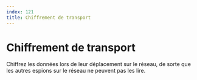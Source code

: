 ```yaml
---
index: 121
title: Chiffrement de transport
---
```

# Chiffrement de transport

Chiffrez les données lors de leur déplacement sur le réseau, de sorte que les autres espions sur le réseau ne peuvent pas les lire.